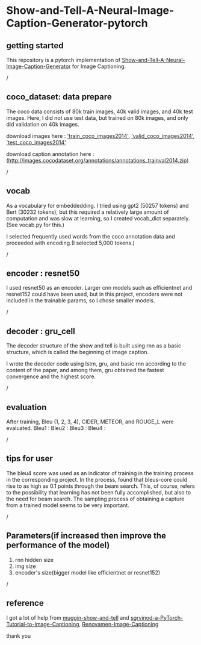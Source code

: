 # Show-and-Tell-A-Neural-Image-Caption-Generator-pytorch



## getting started
This repository is a pytorch implementation of [Show-and-Tell-A-Neural-Image-Caption-Generator](https://arxiv.org/pdf/1411.4555v2.pdf) for Image Captioning. 







/





## coco_dataset: data prepare
The coco data consists of 80k train images, 40k valid images, and 40k test images.
Here, I did not use test data, but trained on 80k images, and only did validation on 40k images.

download images here : ['train_coco_images2014'](http://images.cocodataset.org/zips/train2014.zip),
['valid_coco_images2014'](http://images.cocodataset.org/zips/val2014.zip), ['test_coco_images2014'](http://images.cocodataset.org/zips/test2014.zip)


download  caption annotation here : 
(http://images.cocodataset.org/annotations/annotations_trainval2014.zip)





/





## vocab
As a vocabulary for embeddedding. I tried using gpt2 (50257 tokens) and Bert (30232 tokens), but this required a relatively large amount of computation and was slow at learning, so I created vocab_dict separately.(See vocab.py for this.)

I selected frequently used words from the coco annotation data and proceeded with encoding.(I selected 5,000 tokens.)





/






## encoder : resnet50
I used resnet50 as an encoder. Larger cnn models such as efficientnet and resnet152 could have been used, but in this project, encoders were not included in the trainable params, so I chose smaller models.





/






## decoder : gru_cell
The decoder structure of the show and tell is built using rnn as a basic structure, which is called the beginning of image caption.

I wrote the decoder code using lstm, gru, and basic rnn according to the content of the paper, and among them, gru obtained the fastest convergence and the highest score.





/






## evaluation
After training, Bleu (1, 2, 3, 4), CIDER, METEOR, and ROUGE_L were evaluated.
Bleu1 : 
Bleu2 :
Bleu3 :
Bleu4 :




/







## tips for user
The bleu4 score was used as an indicator of training in the training process in the corresponding project. In the process,  found that bleus-core could rise to as high as 0.1 points through the beam search. This, of course, refers to the possibility that learning has not been fully accomplished, but also to the need for beam search. The sampling process of obtaining a capture from a trained model seems to be very important.







/






## Parameters(if increased then improve the performance of the model)
1. rnn hidden size
2. img size
3. encoder's size(bigger model like efficientnet or resnet152)






/








## reference

I got a lot of help from [muggin-show-and-tell](https://github.com/muggin/show-and-tell) and
[sgrvinod-a-PyTorch-Tutorial-to-Image-Captioning](https://github.com/sgrvinod/a-PyTorch-Tutorial-to-Image-Captioning#objective), [Renovamen-Image-Captioning](https://github.com/Renovamen/Image-Captioning/tree/master/models/decoders) 


thank you

